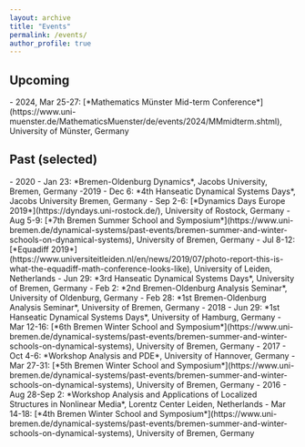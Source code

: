 ```yaml
---
layout: archive
title: "Events"
permalink: /events/
author_profile: true
---
```

<h2>Upcoming</h2>
 - 2024, Mar 25-27: [*Mathematics Münster Mid-term Conference*](https://www.uni-muenster.de/MathematicsMuenster/de/events/2024/MMmidterm.shtml), University of Münster, Germany
<h2>Past (selected)</h2>
- 2020
    - Jan 23: *Bremen-Oldenburg Dynamics*, Jacobs University, Bremen, Germany
-2019
    - Dec 6: *4th Hanseatic Dynamical Systems Days*, Jacobs University Bremen, Germany
    - Sep 2-6: [*Dynamics Days Europe 2019*](https://dyndays.uni-rostock.de/), University of Rostock, Germany
    - Aug 5-9: [*7th Bremen Summer School and Symposium*](https://www.uni-bremen.de/dynamical-systems/past-events/bremen-summer-and-winter-schools-on-dynamical-systems), University of Bremen, Germany
    - Jul 8-12: [*Equadiff 2019*](https://www.universiteitleiden.nl/en/news/2019/07/photo-report-this-is-what-the-equadiff-math-conference-looks-like), University of Leiden, Netherlands
    - Jun 29: *3rd Hanseatic Dynamical Systems Days*, University of Bremen, Germany
    - Feb 2: *2nd Bremen-Oldenburg Analysis Seminar*, University of Oldenburg, Germany
    - Feb 28: *1st Bremen-Oldenburg Analysis Seminar*, University of Bremen, Germany
- 2018
    - Jun 29: *1st Hanseatic Dynamical Systems Days*, University of Hamburg, Germany
    - Mar 12-16: [*6th Bremen Winter School and Symposium*](https://www.uni-bremen.de/dynamical-systems/past-events/bremen-summer-and-winter-schools-on-dynamical-systems), University of Bremen, Germany
- 2017
    - Oct 4-6: *Workshop Analysis and PDE*, University of Hannover, Germany
    - Mar 27-31: [*5th Bremen Winter School and Symposium*](https://www.uni-bremen.de/dynamical-systems/past-events/bremen-summer-and-winter-schools-on-dynamical-systems), University of Bremen, Germany
- 2016
    - Aug 28-Sep 2: *Workshop Analysis and Applications of Localized Structures in Nonlinear Media*, Lorentz Center Leiden, Netherlands
    - Mar 14-18: [*4th Bremen Winter School and Symposium*](https://www.uni-bremen.de/dynamical-systems/past-events/bremen-summer-and-winter-schools-on-dynamical-systems), University of Bremen, Germany



